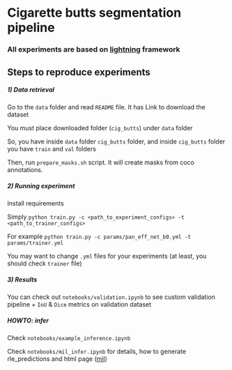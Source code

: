 # Cigarette butts segmentation pipeline

### All experiments are based on [lightning](https://github.com/PyTorchLightning/pytorch-lightning) framework

## Steps to reproduce experiments

##### 1) Data retrieval
Go to the `data` folder and read `README` file. It has Link to download the dataset

You must place downloaded folder (`cig_butts`) under `data` folder

So, you have inside `data` folder `cig_butts` folder, and inside `cig_butts` folder you have `train` and `val` folders

Then, run `prepare_masks.sh` script. It will create masks from coco annotations.

##### 2) Running experiment
Install requirements

Simply `python train.py -c <path_to_experiment_configs> -t <path_to_trainer_configs>`

For example `python train.py -c params/pan_eff_net_b0.yml -t params/trainer.yml`

You may want to change `.yml` files for your experiments (at least, you should check `trainer` file)

##### 3) Results
You can check out `notebooks/validation.ipynb` to see custom 
validation pipeline + `IoU` & `Dice` metrics on validation dataset

##### HOWTO: infer
Check `notebooks/example_inference.ipynb`

Check `notebooks/mil_infer.ipynb` for details, how to generate rle_predictions and html page ([mil](http://machine-intelligence.ru/))